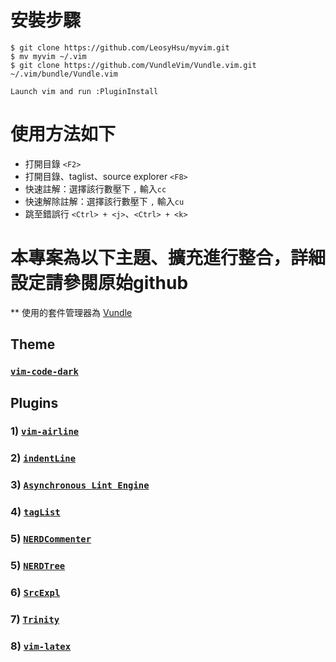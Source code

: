 # 安裝步驟
```
$ git clone https://github.com/LeosyHsu/myvim.git
$ mv myvim ~/.vim
$ git clone https://github.com/VundleVim/Vundle.vim.git ~/.vim/bundle/Vundle.vim
```

```
Launch vim and run :PluginInstall
```

# 使用方法如下
- 打開目錄 `<F2>`
- 打開目錄、taglist、source explorer `<F8>`
- 快速註解：選擇該行數壓下 `,` 輸入`cc`
- 快速解除註解：選擇該行數壓下 `,` 輸入`cu`
- 跳至錯誤行 `<Ctrl> + <j>`、`<Ctrl> + <k>`

# 本專案為以下主題、擴充進行整合，詳細設定請參閱原始github
** 使用的套件管理器為 [Vundle](https://github.com/gmarik/vundle)
## Theme

### [`vim-code-dark`](https://github.com/tomasiser/vim-code-dark)

## Plugins
### 1) [`vim-airline`](https://github.com/vim-airline/vim-airline)
### 2) [`indentLine`](https://github.com/Yggdroot/indentLine)
### 3) [`Asynchronous Lint Engine`](https://github.com/dense-analysis/ale)
### 4) [`tagList`](https://github.com/vim-scripts/taglist.vim)
### 5) [`NERDCommenter`](https://github.com/preservim/nerdcommenter)
### 5) [`NERDTree`](https://github.com/preservim/nerdtree)
### 6) [`SrcExpl`](https://github.com/wesleyche/SrcExpl)
### 7) [`Trinity`](https://github.com/wesleyche/Trinity)
### 8) [`vim-latex`](https://github.com/vim-latex/vim-latex)
